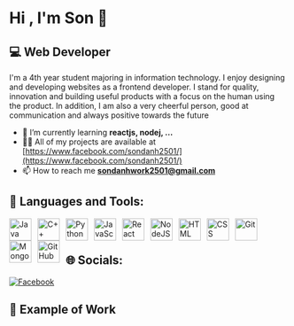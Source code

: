 # Hi , I'm Son 👋
## 💻 Web Developer
I'm a 4th year student majoring in information technology. I enjoy designing and developing websites as a frontend developer. I stand for quality, innovation and building useful products with a focus on the human using the product. In addition, I am also a very cheerful person, good at communication and always positive towards the future
- 🌱 I’m currently learning **reactjs, nodej, ...**
- 👨‍💻 All of my projects are available at [https://www.facebook.com/sondanh2501/](https://www.facebook.com/sondanh2501/)
- 📫 How to reach me **sondanhwork2501@gmail.com**
## 🧰 Languages and Tools:
<img align="left" alt="Java" width="40px" style="padding-right:8px;" src="https://cdn.jsdelivr.net/gh/devicons/devicon/icons/java/java-original.svg"/>
<img align="left" alt="C++" width="40px" style="padding-right:8px;" src="https://cdn.jsdelivr.net/gh/devicons/devicon/icons/cplusplus/cplusplus-line.svg" />
<img align="left" alt="Python" width="40px" style="padding-right:8px;" src="https://cdn.jsdelivr.net/gh/devicons/devicon/icons/python/python-plain.svg" />
<img align="left" alt="JavaScript" width="40px" style="padding-right:8px;" src="https://cdn.jsdelivr.net/gh/devicons/devicon/icons/javascript/javascript-plain.svg" />
<img align="left" alt="React" width="40px" style="padding-right:8px;" src="https://cdn.jsdelivr.net/gh/devicons/devicon/icons/react/react-original.svg" />
<img align="left" alt="NodeJS" width="40px" style="padding-right:8px;" src="https://cdn.jsdelivr.net/gh/devicons/devicon/icons/nodejs/nodejs-original.svg" />
<img align="left" alt="HTML" width="40px" style="padding-right:8px;" src="https://cdn.jsdelivr.net/gh/devicons/devicon/icons/html5/html5-plain.svg" />
<img align="left" alt="CSS" width="40px" style="padding-right:8px;" src="https://cdn.jsdelivr.net/gh/devicons/devicon/icons/css3/css3-plain.svg" />
<img align="left" alt="Git" width="40px" style="padding-right:8px;" src="https://cdn.jsdelivr.net/gh/devicons/devicon/icons/git/git-original.svg" />
<img align="left" alt="MongoDB" width="40px" style="padding-right:8px;" src="https://cdn.jsdelivr.net/gh/devicons/devicon@latest/icons/mongodb/mongodb-original-wordmark.svg" />
<img align="left" alt="GitHub" width="40px" style="padding-right:8px;" src="https://cdn.jsdelivr.net/gh/devicons/devicon/icons/github/github-original.svg" />
<br />
<br />

## 🌐 Socials:
[![Facebook](https://img.shields.io/badge/Facebook-%231877F2.svg?style=for-the-badge&logo=Facebook&logoColor=white)](https://facebook.com/https://www.facebook.com/sondanh2501/) 
## 💪 Example of Work
